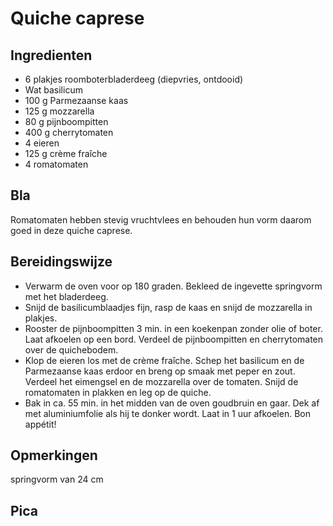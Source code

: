 # Qui­che ca­pre­se

## Ingredienten

  * 6 plakjes roomboterbladerdeeg (diepvries, ontdooid)
  * Wat basilicum
  * 100 g Parmezaanse kaas
  * 125 g mozzarella
  * 80 g pijnboompitten
  * 400 g cherrytomaten
  * 4 eieren
  * 125 g crème fraîche
  * 4 romatomaten

## Bla

Romatomaten hebben stevig vruchtvlees en behouden hun vorm daarom goed in deze quiche caprese.

## Bereidingswijze

  - Verwarm de oven voor op 180 graden. Bekleed de ingevette springvorm met het bladerdeeg.
  - Snijd de basilicumblaadjes fijn, rasp de kaas en snijd de mozzarella in plakjes.
  - Rooster de pijnboompitten 3 min. in een koekenpan zonder olie of boter. Laat afkoelen op een bord. Verdeel de pijnboompitten en cherrytomaten over de quichebodem.
  - Klop de eieren los met de crème fraîche. Schep het basilicum en de Parmezaanse kaas erdoor en breng op smaak met peper en zout. Verdeel het eimengsel en de mozzarella over de tomaten. Snijd de romatomaten in plakken en leg op de quiche.
  - Bak in ca. 55 min. in het midden van de oven goudbruin en gaar. Dek af met aluminiumfolie als hij te donker wordt. Laat in 1 uur afkoelen. Bon appétit!

## Opmerkingen

springvorm van 24 cm

## Pica